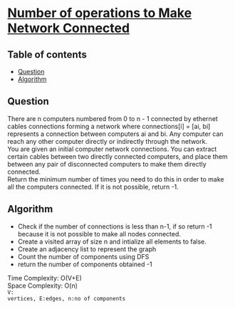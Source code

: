 # [Number of operations to Make Network Connected](https://leetcode.com/problems/number-of-operations-to-make-network-connected/)

## Table of contents

- [Question](#question)
- [Algorithm](#algorithm)

## Question
There are n computers numbered from 0 to n - 1 connected by ethernet cables connections forming a network where connections[i] = [ai, bi] represents a connection between computers ai and bi. Any computer can reach any other computer directly or indirectly through the network.</br>
You are given an initial computer network connections. You can extract certain cables between two directly connected computers, and place them between any pair of disconnected computers to make them directly connected. </br>
Return the minimum number of times you need to do this in order to make all the computers connected. If it is not possible, return -1.

## Algorithm
- Check if the number of connections is less than n-1, if so return -1 because it is not possible to make all nodes connected.
- Create a visited array of size n and intialize all elements to false.
- Create an adjacency list to represent the graph
- Count the number of components using DFS 
- return the number of components obtained -1

Time Complexity: O(V+E) </br>
Space Complexity: O(n) </br>
<code>V: vertices, E:edges, n:no of components</code>

